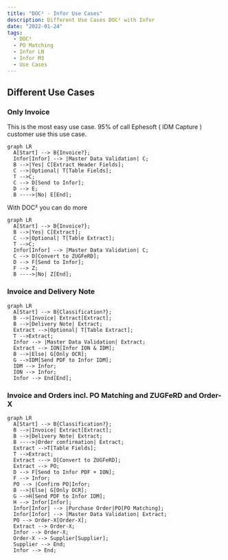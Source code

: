 ```yaml
---
title: "DOC² - Infor Use Cases"
description: Different Use Cases DOC² with Infor 
date: "2022-01-24"
tags:
  - DOC²
  - PO Matching
  - Infor LN
  - Infor M3
  - Use Cases
---
```


## Different Use Cases

### Only Invoice 

This is the most easy use case. 95% of call Ephesoft ( IDM Capture ) customer use this use case. 

``` mermaid
graph LR
  A[Start] --> B{Invoice?};
  Infor[Infor] --> |Master Data Validation| C;
  B -->|Yes| C[Extract Header Fields];
  C -->|Optional| T[Table Fields];
  T -->C;
  C --> D[Send to Infor];
  D --> E;
  B ---->|No| E[End];
```

With DOC² you can do more

``` mermaid
graph LR
  A[Start] --> B{Invoice?};
  B -->|Yes| C[Extract];
  C -->|Optional| T[Table Extract];
  T -->C;
  Infor[Infor] --> |Master Data Validation| C;
  C --> D[Convert to ZUGFeRD]; 
  D --> F[Send to Infor];
  F --> Z;
  B ---->|No| Z[End];
```

### Invoice and Delivery Note

``` mermaid
graph LR
  A[Start] --> B{Classification?};
  B -->|Invoice| Extract[Extract];
  B -->|Delivery Note| Extract;  
  Extract -->|Optional| T[Table Extract];
  T -->Extract;
  Infor --> |Master Data Validation| Extract;
  Extract --> ION[Infor ION & IDM];
  B -->|Else| G[Only OCR];
  G -->IDM[Send PDF to Infor IDM];
  IDM --> Infor;
  ION --> Infor;
  Infor --> End[End];

```

### Invoice and Orders incl. PO Matching and ZUGFeRD and Order-X

``` mermaid
graph LR
  A[Start] --> B{Classification?};
  B -->|Invoice| Extract[Extract];
  B -->|Delivery Note| Extract;
  B ---->|Order confirmation| Extract;
  Extract -->T[Table Fields];
  T -->Extract;
  Extract ---> D[Convert to ZUGFeRD];
  Extract --> PO;
  D --> F[Send to Infor PDF + ION];
  F --> Infor;
  PO --> |Confirm PO|Infor;
  B -->|Else| G[Only OCR];
  G -->H[Send PDF to Infor IDM];
  H --> Infor[Infor];
  Infor[Infor] --> |Purchase Order|PO[PO Matching];
  Infor[Infor] --> |Master Data Validation| Extract;
  PO --> Order-X[Order-X];
  Extract --> Order-X;
  Infor --> Order-X;
  Order-X --> Supplier[Supplier];
  Supplier --> End;
  Infor --> End;

```
